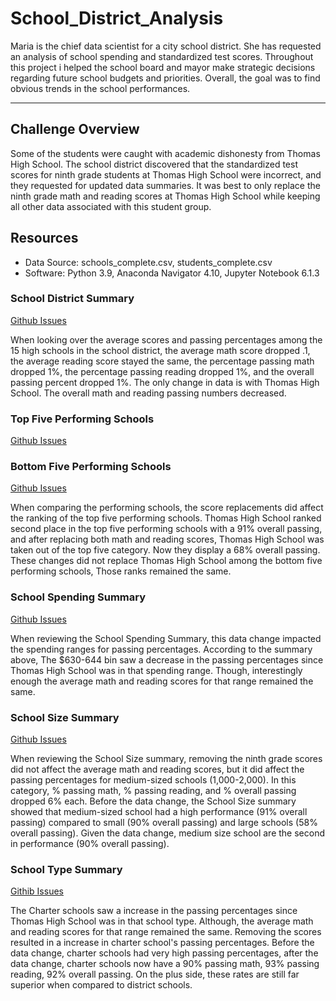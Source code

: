 # School_District_Analysis

Maria is the chief data scientist for a city school district. She has requested an analysis of school spending and standardized test scores. 
Throughout this project i helped the school board and mayor make strategic decisions regarding future school budgets and priorities.
Overall, the goal was to find obvious trends in the school performances.

---
 
 ## Challenge Overview
Some of the students were caught with academic dishonesty from Thomas High School. 
The school district discovered that the standardized test scores for ninth grade students at Thomas High School were incorrect, and they requested 
for updated data summaries. It was best to only replace the ninth grade math and reading scores at Thomas High School 
while keeping all other data associated with this student group.

## Resources
- Data Source: schools_complete.csv, students_complete.csv
- Software: Python 3.9, Anaconda Navigator 4.10, Jupyter Notebook 6.1.3


### School District Summary
[Github Issues](https://github.com/Laeh03/School_District_Analysis/issues/1#issue-957580775)

When looking over the average scores and passing percentages among the 15 high schools in the school district, the average math score dropped .1, 
the average reading score stayed the same, the percentage passing math dropped 1%, the percentage passing reading dropped 1%, and the overall passing percent dropped 1%.
The only change in data is with Thomas High School. The overall math and reading passing numbers decreased.


### Top Five Performing Schools
[Github Issues](https://github.com/Laeh03/School_District_Analysis/issues/2#issue-957581963)
### Bottom Five Performing Schools
[Github Issues](https://github.com/Laeh03/School_District_Analysis/issues/3#issue-957582006)

When comparing the performing schools, the score replacements did affect the ranking of the top five performing schools. 
Thomas High School ranked second place in the top five performing schools with a 91% overall passing, and after replacing both math and reading scores, 
Thomas High School was taken out of the top five category. Now they display a 68% overall passing. These changes did not replace Thomas High School 
among the bottom five performing schools, Those ranks remained the same.


### School Spending Summary
[Github Issues](https://github.com/Laeh03/School_District_Analysis/issues/4#issue-957587615)

When reviewing the School Spending Summary, this data change impacted the spending ranges for passing percentages. 
According to the summary above, The $630-644 bin saw a decrease in the passing percentages since Thomas High School was in that spending range.
Though, interestingly enough the average math and reading scores for that range remained the same.

  
 ### School Size Summary
 [Github Issues](https://github.com/Laeh03/School_District_Analysis/issues/5#issue-957589901)
    
When reviewing the School Size summary, removing the ninth grade scores did not affect the average math and reading scores, 
but it did affect the passing percentages for medium-sized schools (1,000-2,000). 
In this category, % passing math, % passing reading, and % overall passing dropped 6% each. 
Before the data change, the School Size summary showed that medium-sized school had a high performance (91% overall passing) compared to small (90% overall passing)
and large schools (58% overall passing). Given the data change, medium size school are the second in performance (90% overall passing).
  
  
  ###  School Type Summary
[Githib Issues](https://github.com/Laeh03/School_District_Analysis/issues/6#issue-957591155)

The Charter schools saw a increase in the passing percentages since Thomas High School was in that school type.
Although, the average math and reading scores for that range remained the same.
Removing the scores resulted in a increase in charter school's passing percentages. 
Before the data change, charter schools had very high passing percentages,
after the data change, charter schools now have a 90% passing math, 93% passing reading, 92% overall passing. 
On the plus side, these rates are still far superior when compared to district schools.
